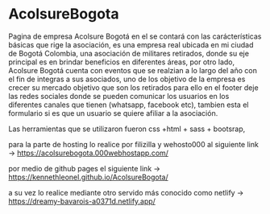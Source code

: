 # AcolsureBogota
Pagina de empresa Acolsure Bogotá en el se contará con las carácterísticas básicas que rige la asociación, es una empresa real ubicada en mi ciudad de Bogotá Colombia, una asociación de militares retirados, donde su eje principal es en brindar beneficios en diferentes áreas, por otro lado, Acolsure Bogotá cuenta con eventos que se realzian a lo largo del año con el fin de integras a sus asociados, uno de los objetivo de la empresa es crecer su mercado objetivo que son los retirados para ello en el footer deje las redes sociales donde se pueden comunicar los usuarios en los diferentes canales que tienen (whatsapp, facebook etc), tambien esta el formulario si es que un usuario se quiere afiliar a la asociación. 

Las herramientas que se utilizaron fueron css +html + sass + bootsrap, 

para la parte de hosting lo realice por filizilla y wehosto000 al siguiente link -> https://acolsurebogota.000webhostapp.com/

por medio de github pages el siguiente link -> https://kennethleonel.github.io/AcolsureBogota/

a su vez lo realice mediante otro servido más conocido como netlify -> https://dreamy-bavarois-a0371d.netlify.app/
